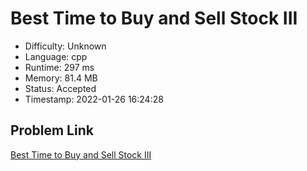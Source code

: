 # Best Time to Buy and Sell Stock III

- Difficulty: Unknown
- Language: cpp
- Runtime: 297 ms
- Memory: 81.4 MB
- Status: Accepted
- Timestamp: 2022-01-26 16:24:28

## Problem Link
[Best Time to Buy and Sell Stock III](https://leetcode.com/problems/best-time-to-buy-and-sell-stock-iii)

